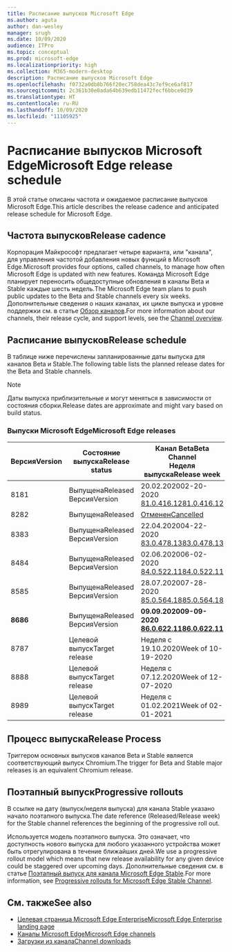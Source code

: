 ```yaml
---
title: Расписание выпусков Microsoft Edge
ms.author: aguta
author: dan-wesley
manager: srugh
ms.date: 10/09/2020
audience: ITPro
ms.topic: conceptual
ms.prod: microsoft-edge
ms.localizationpriority: high
ms.collection: M365-modern-desktop
description: Расписание выпусков Microsoft Edge
ms.openlocfilehash: f0732a0db8b766f20ec758dea43c7ef9ce6af817
ms.sourcegitcommit: 2c361b30e0ada64b639edb11472fecf6bbce0d39
ms.translationtype: HT
ms.contentlocale: ru-RU
ms.lasthandoff: 10/09/2020
ms.locfileid: "11105925"
---
```

# <span data-ttu-id="63945-103">Расписание выпусков Microsoft Edge</span><span class="sxs-lookup"><span data-stu-id="63945-103">Microsoft Edge release schedule</span></span>

<span data-ttu-id="63945-104">В этой статье описаны частота и ожидаемое расписание выпусков Microsoft Edge.</span><span class="sxs-lookup"><span data-stu-id="63945-104">This article describes the release cadence and anticipated release schedule for Microsoft Edge.</span></span>

## <span data-ttu-id="63945-105">Частота выпусков</span><span class="sxs-lookup"><span data-stu-id="63945-105">Release cadence</span></span>

<span data-ttu-id="63945-106">Корпорация Майкрософт предлагает четыре варианта, или "канала", для управления частотой добавления новых функций в Microsoft Edge.</span><span class="sxs-lookup"><span data-stu-id="63945-106">Microsoft provides four options, called channels, to manage how often Microsoft Edge is updated with new features.</span></span> <span data-ttu-id="63945-107">Команда Microsoft Edge планирует переносить общедоступные обновления в каналы Beta и Stable каждые шесть недель.</span><span class="sxs-lookup"><span data-stu-id="63945-107">The Microsoft Edge team plans to push public updates to the Beta and Stable channels every six weeks.</span></span> <span data-ttu-id="63945-108">Дополнительные сведения о наших каналах, их цикле выпуска и уровне поддержки см. в статье [Обзор каналов](https://docs.microsoft.com/DeployEdge/microsoft-edge-channels#channel-overview).</span><span class="sxs-lookup"><span data-stu-id="63945-108">For more information about our channels, their release cycle, and support levels, see the [Channel overview](https://docs.microsoft.com/DeployEdge/microsoft-edge-channels#channel-overview).</span></span>

## <span data-ttu-id="63945-109">Расписание выпусков</span><span class="sxs-lookup"><span data-stu-id="63945-109">Release schedule</span></span>

<span data-ttu-id="63945-110">В таблице ниже перечислены запланированные даты выпуска для каналов Beta и Stable.</span><span class="sxs-lookup"><span data-stu-id="63945-110">The following table lists the planned release dates for the Beta and Stable channels.</span></span>

> [!NOTE]
> <span data-ttu-id="63945-111">Даты выпуска приблизительные и могут меняться в зависимости от состояния сборки.</span><span class="sxs-lookup"><span data-stu-id="63945-111">Release dates are approximate and might vary based on build status.</span></span>

### <span data-ttu-id="63945-112">Выпуски Microsoft Edge</span><span class="sxs-lookup"><span data-stu-id="63945-112">Microsoft Edge releases</span></span>

| <span data-ttu-id="63945-113">Версия</span><span class="sxs-lookup"><span data-stu-id="63945-113">Version</span></span> | <span data-ttu-id="63945-114">Состояние выпуска</span><span class="sxs-lookup"><span data-stu-id="63945-114">Release status</span></span> | <span data-ttu-id="63945-115">Канал Beta</span><span class="sxs-lookup"><span data-stu-id="63945-115">Beta Channel</span></span><br><span data-ttu-id="63945-116">Неделя выпуска</span><span class="sxs-lookup"><span data-stu-id="63945-116">Release week</span></span> | <span data-ttu-id="63945-117">Канал Stable</span><span class="sxs-lookup"><span data-stu-id="63945-117">Stable Channel</span></span><br><span data-ttu-id="63945-118">Неделя выпуска</span><span class="sxs-lookup"><span data-stu-id="63945-118">Release week</span></span> |
|---------|-----|------|--------|
| <span data-ttu-id="63945-119">81</span><span class="sxs-lookup"><span data-stu-id="63945-119">81</span></span> | <span data-ttu-id="63945-120">Выпущена</span><span class="sxs-lookup"><span data-stu-id="63945-120">Released</span></span><br><span data-ttu-id="63945-121">Версия</span><span class="sxs-lookup"><span data-stu-id="63945-121">Version</span></span> | <span data-ttu-id="63945-122">20.02.2020</span><span class="sxs-lookup"><span data-stu-id="63945-122">02-20-2020</span></span><br>[<span data-ttu-id="63945-123">81.0.416.12</span><span class="sxs-lookup"><span data-stu-id="63945-123">81.0.416.12</span></span>](https://docs.microsoft.com/DeployEdge/microsoft-edge-relnote-beta-channel#version-81041612-february-20) | <span data-ttu-id="63945-124">13.04.2020</span><span class="sxs-lookup"><span data-stu-id="63945-124">04-13-2020</span></span><br>[<span data-ttu-id="63945-125">81.0.416.53</span><span class="sxs-lookup"><span data-stu-id="63945-125">81.0.416.53</span></span>](https://docs.microsoft.com/DeployEdge/microsoft-edge-relnote-stable-channel#version-81041653-april-13) |
| <span data-ttu-id="63945-126">82</span><span class="sxs-lookup"><span data-stu-id="63945-126">82</span></span> | <span data-ttu-id="63945-127">Выпущена</span><span class="sxs-lookup"><span data-stu-id="63945-127">Released</span></span> | [<span data-ttu-id="63945-128">Отменен</span><span class="sxs-lookup"><span data-stu-id="63945-128">Cancelled</span></span>](https://blogs.windows.com/msedgedev/2020/03/20/update-stable-channel-releases/) | [<span data-ttu-id="63945-129">Отменен</span><span class="sxs-lookup"><span data-stu-id="63945-129">Cancelled</span></span>](https://blogs.windows.com/msedgedev/2020/03/20/update-stable-channel-releases/) |
| <span data-ttu-id="63945-130">83</span><span class="sxs-lookup"><span data-stu-id="63945-130">83</span></span> | <span data-ttu-id="63945-131">Выпущена</span><span class="sxs-lookup"><span data-stu-id="63945-131">Released</span></span><br><span data-ttu-id="63945-132">Версия</span><span class="sxs-lookup"><span data-stu-id="63945-132">Version</span></span> | <span data-ttu-id="63945-133">22.04.2020</span><span class="sxs-lookup"><span data-stu-id="63945-133">04-22-2020</span></span><br>[<span data-ttu-id="63945-134">83.0.478.13</span><span class="sxs-lookup"><span data-stu-id="63945-134">83.0.478.13</span></span>](https://docs.microsoft.com/DeployEdge/microsoft-edge-relnote-beta-channel#version-83047813-april-22) | <span data-ttu-id="63945-135">21.05.2020</span><span class="sxs-lookup"><span data-stu-id="63945-135">05-21-2020</span></span><br> [<span data-ttu-id="63945-136">83.0.478.37</span><span class="sxs-lookup"><span data-stu-id="63945-136">83.0.478.37</span></span>](https://docs.microsoft.com/DeployEdge/microsoft-edge-relnote-stable-channel#version-83047837-may-21) |
| <span data-ttu-id="63945-137">84</span><span class="sxs-lookup"><span data-stu-id="63945-137">84</span></span> | <span data-ttu-id="63945-138">Выпущена</span><span class="sxs-lookup"><span data-stu-id="63945-138">Released</span></span><br><span data-ttu-id="63945-139">Версия</span><span class="sxs-lookup"><span data-stu-id="63945-139">Version</span></span> | <span data-ttu-id="63945-140">02.06.2020</span><span class="sxs-lookup"><span data-stu-id="63945-140">06-02-2020</span></span><br>[<span data-ttu-id="63945-141">84.0.522.11</span><span class="sxs-lookup"><span data-stu-id="63945-141">84.0.522.11</span></span>](https://docs.microsoft.com/DeployEdge/microsoft-edge-relnote-beta-channel#version-84052211-june-2) | <span data-ttu-id="63945-142">16.07.2020</span><span class="sxs-lookup"><span data-stu-id="63945-142">07-16-2020</span></span><br> [<span data-ttu-id="63945-143">84.0.522.40.</span><span class="sxs-lookup"><span data-stu-id="63945-143">84.0.522.40</span></span>](https://docs.microsoft.com/DeployEdge/microsoft-edge-relnote-stable-channel#version-84052240-july-16) |
| <span data-ttu-id="63945-144">85</span><span class="sxs-lookup"><span data-stu-id="63945-144">85</span></span> | <span data-ttu-id="63945-145">Выпущена</span><span class="sxs-lookup"><span data-stu-id="63945-145">Released</span></span><br><span data-ttu-id="63945-146">Версия</span><span class="sxs-lookup"><span data-stu-id="63945-146">Version</span></span> | <span data-ttu-id="63945-147">28.07.2020</span><span class="sxs-lookup"><span data-stu-id="63945-147">07-28-2020</span></span><br>[<span data-ttu-id="63945-148">85.0.564.18</span><span class="sxs-lookup"><span data-stu-id="63945-148">85.0.564.18</span></span>](https://docs.microsoft.com/DeployEdge/microsoft-edge-relnote-beta-channel#version-85056418-july-28)  | <span data-ttu-id="63945-149">27.08.2020</span><span class="sxs-lookup"><span data-stu-id="63945-149">08-27-2020</span></span><br>[<span data-ttu-id="63945-150">85.0.564.41</span><span class="sxs-lookup"><span data-stu-id="63945-150">85.0.564.41</span></span>](https://docs.microsoft.com/DeployEdge/microsoft-edge-relnote-stable-channel#version-85056441-august-27) |
| **<span data-ttu-id="63945-151">86</span><span class="sxs-lookup"><span data-stu-id="63945-151">86</span></span>** | <span data-ttu-id="63945-152">Выпущена</span><span class="sxs-lookup"><span data-stu-id="63945-152">Released</span></span><br><span data-ttu-id="63945-153">Версия</span><span class="sxs-lookup"><span data-stu-id="63945-153">Version</span></span> | **<span data-ttu-id="63945-154">09.09.2020</span><span class="sxs-lookup"><span data-stu-id="63945-154">09-09-2020</span></span>**<br>**[<span data-ttu-id="63945-155">86.0.622.11</span><span class="sxs-lookup"><span data-stu-id="63945-155">86.0.622.11</span></span>](https://docs.microsoft.com/DeployEdge/microsoft-edge-relnote-beta-channel#version-86062211-september-9)** | **<span data-ttu-id="63945-156">09.10.2020</span><span class="sxs-lookup"><span data-stu-id="63945-156">10-09-2020</span></span>**<br>**[<span data-ttu-id="63945-157">86.0.622.38</span><span class="sxs-lookup"><span data-stu-id="63945-157">86.0.622.38</span></span>](https://docs.microsoft.com/deployedge/microsoft-edge-relnote-stable-channel#version-86062238-october-9)** |
| <span data-ttu-id="63945-158">87</span><span class="sxs-lookup"><span data-stu-id="63945-158">87</span></span> | <span data-ttu-id="63945-159">Целевой выпуск</span><span class="sxs-lookup"><span data-stu-id="63945-159">Target release</span></span> | <span data-ttu-id="63945-160">Неделя с 19.10.2020</span><span class="sxs-lookup"><span data-stu-id="63945-160">Week of 10-19-2020</span></span> | <span data-ttu-id="63945-161">Неделя с 19.11.2020</span><span class="sxs-lookup"><span data-stu-id="63945-161">Week of 11-19-2020</span></span> |
| <span data-ttu-id="63945-162">88</span><span class="sxs-lookup"><span data-stu-id="63945-162">88</span></span> | <span data-ttu-id="63945-163">Целевой выпуск</span><span class="sxs-lookup"><span data-stu-id="63945-163">Target release</span></span> | <span data-ttu-id="63945-164">Неделя с 07.12.2020</span><span class="sxs-lookup"><span data-stu-id="63945-164">Week of 12-07-2020</span></span> | <span data-ttu-id="63945-165">Неделя с 21.01.2021</span><span class="sxs-lookup"><span data-stu-id="63945-165">Week of 01-21-2021</span></span> |
| <span data-ttu-id="63945-166">89</span><span class="sxs-lookup"><span data-stu-id="63945-166">89</span></span> | <span data-ttu-id="63945-167">Целевой выпуск</span><span class="sxs-lookup"><span data-stu-id="63945-167">Target release</span></span> | <span data-ttu-id="63945-168">Неделя с 01.02.2021</span><span class="sxs-lookup"><span data-stu-id="63945-168">Week of 02-01-2021</span></span> | <span data-ttu-id="63945-169">Неделя с 04.03.2021</span><span class="sxs-lookup"><span data-stu-id="63945-169">Week of 03-04-2021</span></span> |

## <span data-ttu-id="63945-170">Процесс выпуска</span><span class="sxs-lookup"><span data-stu-id="63945-170">Release Process</span></span>

<span data-ttu-id="63945-171">Триггером основных выпусков каналов Beta и Stable является соответствующий выпуск Chromium.</span><span class="sxs-lookup"><span data-stu-id="63945-171">The trigger for Beta and Stable major releases is an equivalent Chromium release.</span></span>

## <span data-ttu-id="63945-172">Поэтапный выпуск</span><span class="sxs-lookup"><span data-stu-id="63945-172">Progressive rollouts</span></span>

<span data-ttu-id="63945-173">В ссылке на дату (выпуск/неделя выпуска) для канала Stable указано начало поэтапного выпуска.</span><span class="sxs-lookup"><span data-stu-id="63945-173">The date reference (Released/Release week) for the Stable channel references the beginning of the progressive roll out.</span></span>

<span data-ttu-id="63945-174">Используется модель поэтапного выпуска. Это означает, что доступность нового выпуска для любого указанного устройства может быть отрегулирована в течение ближайших дней.</span><span class="sxs-lookup"><span data-stu-id="63945-174">We use a progressive rollout model which means that new release availability for any given device could be staggered over upcoming days.</span></span> <span data-ttu-id="63945-175">Дополнительные сведения см. в статье [Поэтапный выпуск для канала Microsoft Edge Stable](microsoft-edge-update-progressive-rollout.md).</span><span class="sxs-lookup"><span data-stu-id="63945-175">For more information, see [Progressive rollouts for Microsoft Edge Stable Channel](microsoft-edge-update-progressive-rollout.md).</span></span>

## <span data-ttu-id="63945-176">См. также</span><span class="sxs-lookup"><span data-stu-id="63945-176">See also</span></span>

- [<span data-ttu-id="63945-177">Целевая страница Microsoft Edge Enterprise</span><span class="sxs-lookup"><span data-stu-id="63945-177">Microsoft Edge Enterprise landing page</span></span>](https://aka.ms/EdgeEnterprise)
- [<span data-ttu-id="63945-178">Каналы Microsoft Edge</span><span class="sxs-lookup"><span data-stu-id="63945-178">Microsoft Edge channels</span></span>](microsoft-edge-channels.md)
- [<span data-ttu-id="63945-179">Загрузки из канала</span><span class="sxs-lookup"><span data-stu-id="63945-179">Channel downloads</span></span>](https://www.microsoft.com/edge/business/download)